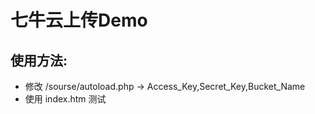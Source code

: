# 七牛云上传Demo

## 使用方法: 
* 修改 /sourse/autoload.php  ->  Access_Key,Secret_Key,Bucket_Name
* 使用 index.htm 测试
